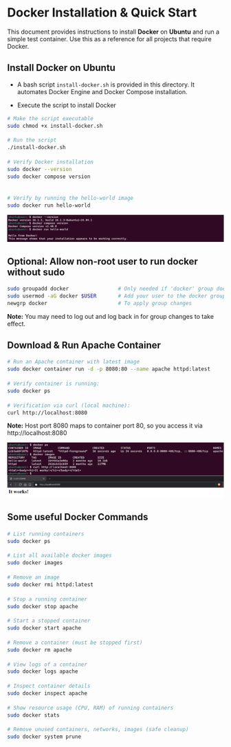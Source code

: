 # Docker Installation & Quick Start

This document provides instructions to install **Docker** on **Ubuntu** and run a simple test container.
Use this as a reference for all projects that require Docker.


## Install Docker on Ubuntu
- A bash script `install-docker.sh` is provided in this directory. It automates Docker Engine and Docker Compose installation.

- Execute the script to install Docker
```sh
# Make the script executable
sudo chmod +x install-docker.sh

# Run the script
./install-docker.sh

# Verify Docker installation
sudo docker --version
sudo docker compose version


# Verify by running the hello-world image
sudo docker run hello-world
```
![docker-version](/docker-installation/imgs/docker-version.png)

## Optional: Allow non-root user to run docker without sudo
```sh
sudo groupadd docker                # Only needed if 'docker' group doesn't exist
sudo usermod -aG docker $USER       # Add your user to the docker group.
newgrp docker                       # To apply group changes
```
**Note:** You may need to log out and log back in for group changes to take effect.


## Download & Run Apache Container
```sh
# Run an Apache container with latest image
sudo docker container run -d -p 8080:80 --name apache httpd:latest

# Verify container is running:
sudo docker ps

# Verification via curl (local machine):
curl http://localhost:8080
```
**Note:** Host port 8080 maps to container port 80, so you access it via http://localhost:8080

![dokcer-container](/docker-installation/imgs/docker-container.png)


## Some useful Docker Commands
```sh
# List running containers
sudo docker ps

# List all available docker images
sudo docker images

# Remove an image
sudo docker rmi httpd:latest

# Stop a running container
sudo docker stop apache

# Start a stopped container
sudo docker start apache

# Remove a container (must be stopped first)
sudo docker rm apache

# View logs of a container
sudo docker logs apache

# Inspect container details
sudo docker inspect apache

# Show resource usage (CPU, RAM) of running containers
sudo docker stats

# Remove unused containers, networks, images (safe cleanup)
sudo docker system prune
```
